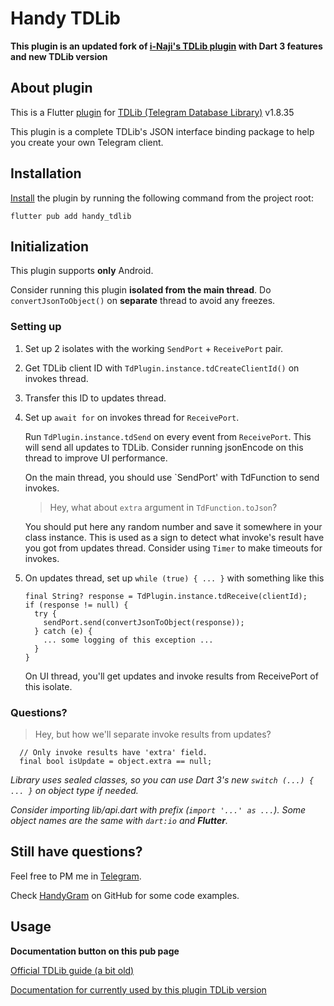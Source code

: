 # Handy TDLib

**This plugin is an updated fork of [i-Naji's TDLib plugin](https://github.com/i-Naji/tdlib) with Dart 3 features and new TDLib version**

## About plugin

This is a Flutter [plugin](https://pub.dev/packages/handy_tdlib) for [TDLib (Telegram Database Library)](https://github.com/tdlib) v1.8.35

This plugin is a complete TDLib's JSON interface binding package to help you create your own Telegram client.

## Installation
[Install](https://pub.dev/packages/handy_tdlib/versions/2.0.0/install) the plugin by running the following command from the project root:
```
flutter pub add handy_tdlib
```

## Initialization
This plugin supports **only** Android.

Consider running this plugin **isolated from the main thread**. Do `convertJsonToObject()`
on **separate** thread to avoid any freezes.

### Setting up

1. Set up 2 isolates with the working `SendPort` + `ReceivePort` pair.

2. Get TDLib client ID with `TdPlugin.instance.tdCreateClientId()` on invokes thread.

3. Transfer this ID to updates thread.

4. Set up `await for` on invokes thread for `ReceivePort`.

   Run `TdPlugin.instance.tdSend` on every event from `ReceivePort`. This will send
   all updates to TDLib. Consider running jsonEncode on this thread to improve UI performance.

   On the main thread, you should use `SendPort' with TdFunction to send invokes.

   > Hey, what about `extra` argument in `TdFunction.toJson`?

   You should put here any random number and save it somewhere in your class instance. This is used as a sign to detect what invoke's result have you got from updates thread. Consider using `Timer` to make timeouts for invokes.

5.  On updates thread, set up `while (true) { ... }` with something like this
    ```
    final String? response = TdPlugin.instance.tdReceive(clientId);
    if (response != null) {
      try {
        sendPort.send(convertJsonToObject(response));
      } catch (e) {
        ... some logging of this exception ...
      }
    }
    ```
    On UI thread, you'll get updates and invoke results from ReceivePort of this isolate.

### Questions?

> Hey, but how we'll separate invoke results from updates?

```
  // Only invoke results have 'extra' field.
  final bool isUpdate = object.extra == null;
```

*Library uses sealed classes, so you can use Dart 3's new `switch (...) { ... }` on object type if needed.*

*Consider importing lib/api.dart with prefix (`import '...' as ...`). Some object names are the same with `dart:io` and **Flutter**.*

## Still have questions?

Feel free to PM me in [Telegram](https://t.me/tdrkDev).

Check [HandyGram](https://github.com/HandyGram) on GitHub for some code examples.

## Usage

**Documentation button on this pub page**

[Official TDLib guide (a bit old)](https://core.telegram.org/tdlib/getting-started)

[Documentation for currently used by this plugin TDLib version](https://handygram.github.io/tdlib)
